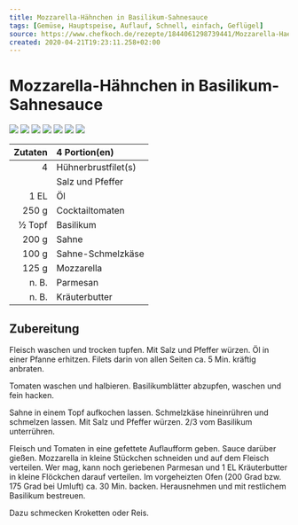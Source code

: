 ```yaml
---
title: Mozzarella-Hähnchen in Basilikum-Sahnesauce
tags: [Gemüse, Hauptspeise, Auflauf, Schnell, einfach, Geflügel]
source: https://www.chefkoch.de/rezepte/1844061298739441/Mozzarella-Haehnchen-in-Basilikum-Sahnesauce.html
created: 2020-04-21T19:23:11.258+02:00
---
```


# Mozzarella-Hähnchen in Basilikum-Sahnesauce

![](https://img.chefkoch-cdn.de/rezepte/1844061298739441/bilder/1233729/crop-360x240/mozzarella-haehnchen-in-basilikum-sahnesauce.jpg) ![](https://img.chefkoch-cdn.de/rezepte/1844061298739441/bilder/1204660/crop-360x240/mozzarella-haehnchen-in-basilikum-sahnesauce.jpg) ![](https://img.chefkoch-cdn.de/rezepte/1844061298739441/bilder/583868/crop-360x240/mozzarella-haehnchen-in-basilikum-sahnesauce.jpg) ![](https://img.chefkoch-cdn.de/rezepte/1844061298739441/bilder/675945/crop-360x240/mozzarella-haehnchen-in-basilikum-sahnesauce.jpg) ![](https://img.chefkoch-cdn.de/rezepte/1844061298739441/bilder/652165/crop-360x240/mozzarella-haehnchen-in-basilikum-sahnesauce.jpg) ![](https://img.chefkoch-cdn.de/rezepte/1844061298739441/bilder/745025/crop-360x240/mozzarella-haehnchen-in-basilikum-sahnesauce.jpg) ![](https://img.chefkoch-cdn.de/rezepte/1844061298739441/bilder/1181679/crop-360x240/mozzarella-haehnchen-in-basilikum-sahnesauce.jpg)

| **Zutaten** | 4 Portion(en)       |
| ----------: | :------------------ |
|           4 | Hühnerbrustfilet(s) |
|             | Salz und Pfeffer    |
|        1 EL | Öl                  |
|       250 g | Cocktailtomaten     |
|      ½ Topf | Basilikum           |
|       200 g | Sahne               |
|       100 g | Sahne-Schmelzkäse   |
|       125 g | Mozzarella          |
|       n. B. | Parmesan            |
|       n. B. | Kräuterbutter       |

## Zubereitung

Fleisch waschen und trocken tupfen. Mit Salz und Pfeffer würzen. Öl in einer Pfanne erhitzen. Filets darin von allen Seiten ca. 5 Min. kräftig anbraten. 

Tomaten waschen und halbieren. Basilikumblätter abzupfen, waschen und fein hacken.

Sahne in einem Topf aufkochen lassen. Schmelzkäse hineinrühren und schmelzen lassen. Mit Salz und Pfeffer würzen. 2/3 vom Basilikum unterrühren. 

Fleisch und Tomaten in eine gefettete Auflaufform geben. Sauce darüber gießen. Mozzarella in kleine Stückchen schneiden und auf dem Fleisch verteilen. Wer mag, kann noch geriebenen Parmesan und 1 EL Kräuterbutter in kleine Flöckchen darauf verteilen. Im vorgeheizten Ofen (200 Grad bzw. 175 Grad bei Umluft) ca. 30 Min. backen. Herausnehmen und mit restlichem Basilikum bestreuen. 

Dazu schmecken Kroketten oder Reis.